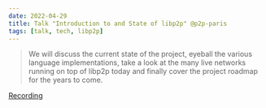 ```yaml
---
date: 2022-04-29
title: Talk "Introduction to and State of libp2p" @p2p-paris
tags: [talk, tech, libp2p]
---
```


> We will discuss the current state of the project, eyeball the various language
> implementations, take a look at the many live networks running on top of
> libp2p today and finally cover the project roadmap for the years to come.

[Recording](https://youtu.be/Sbd7odDFT1w)
